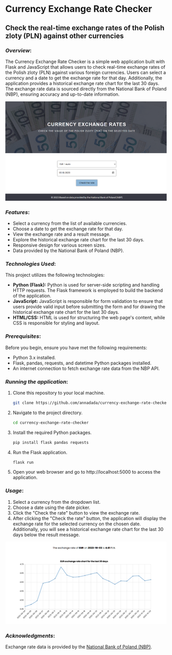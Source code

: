 # Currency Exchange Rate Checker
## Check the real-time exchange rates of the Polish zloty (PLN) against other currencies

### *Overview*:
The Currency Exchange Rate Checker is a simple web application built with Flask and JavaScript that allows users to check real-time exchange rates of the Polish zloty (PLN) against various foreign currencies. Users can select a currency and a date to get the exchange rate for that day. Additionally, the application provides a historical exchange rate chart for the last 30 days. The exchange rate data is sourced directly from the National Bank of Poland (NBP), ensuring accuracy and up-to-date information.

![Currency Exchange Rate Checker Form](./img/currency_rate_1.png)

### *Features*:
- Select a currency from the list of available currencies.
- Choose a date to get the exchange rate for that day.
- View the exchange rate and a result message.
- Explore the historical exchange rate chart for the last 30 days.
- Responsive design for various screen sizes.
- Data provided by the National Bank of Poland (NBP).

### *Technologies Used*:
This project utilizes the following technologies:
- **Python (Flask):** Python is used for server-side scripting and handling HTTP requests. The Flask framework is employed to build the backend of the application.
- **JavaScript:** JavaScript is responsible for form validation to ensure that users provide valid input before submitting the form and for drawing the historical exchange rate chart for the last 30 days.
- **HTML/CSS:** HTML is used for structuring the web page's content, while CSS is responsible for styling and layout.

### *Prerequisites*:
Before you begin, ensure you have met the following requirements:
- Python 3.x installed.
- Flask, pandas, requests, and datetime Python packages installed.
- An internet connection to fetch exchange rate data from the NBP API.

### *Running the application*:
1. Clone this repository to your local machine.

   ```bash
   git clone https://github.com/annadada/currency-exchange-rate-checker.git
   ```
2. Navigate to the project directory.
    ```bash
    cd currency-exchange-rate-checker
    ```
3. Install the required Python packages.
    ```bash
    pip install flask pandas requests
    ```
4. Run the Flask application.
    ```bash
    flask run
    ```
5. Open your web browser and go to http://localhost:5000 to access the application.

### *Usage*:
1. Select a currency from the dropdown list.
2. Choose a date using the date picker.
3. Click the "Check the rate" button to view the exchange rate.
4. After clicking the "Check the rate" button, the application will display the exchange rate for the selected currency on the chosen date. Additionally, you will see a historical exchange rate chart for the last 30 days below the result message.

![Currency Exchange Rate Checker Result](./img/currency_rate_2.png)
<!-- <img src="./img/currency_rate_app.png" alt="Currency Exchange Rate Checker Interface" width=1350 height=1397> -->


### *Acknowledgments*:
Exchange rate data is provided by the [National Bank of Poland (NBP)](https://www.nbp.pl/).
